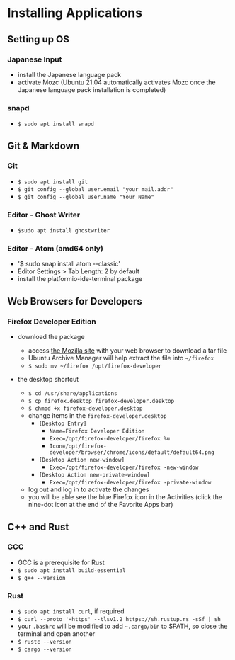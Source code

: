 # Installing Applications

## Setting up OS

### Japanese Input
- install the Japanese language pack
- activate Mozc (Ubuntu 21.04 automatically activates Mozc once the Japanese language pack installation is completed)

### snapd
- `$ sudo apt install snapd`

## Git & Markdown

### Git
- `$ sudo apt install git`
- `$ git config --global user.email "your mail.addr"`
- `$ git config --global user.name "Your Name"`

### Editor - Ghost Writer
- `$sudo apt install ghostwriter`

### Editor - Atom (amd64 only)

- '$ sudo snap install atom --classic'
- Editor Settings > Tab Length: 2 by default
- install the platformio-ide-terminal package

## Web Browsers for Developers

### Firefox Developer Edition
- download the package

  - access [the Mozilla site](`https://www.mozilla.org/en-US/firefox/developer/`) with your web browser to download a tar file
  - Ubuntu Archive Manager will help extract the file into `~/firefox`
  - `$ sudo mv ~/firefox /opt/firefox-developer`

- the desktop shortcut

  - `$ cd /usr/share/applications`
  - `$ cp firefox.desktop firefox-developer.desktop`
  - `$ chmod +x firefox-developer.desktop`
  - change items in the `firefox-developer.desktop`
    - `[Desktop Entry]`
      - `Name=Firefox Developer Edition`
      - `Exec=/opt/firefox-developer/firefox %u`
      - `Icon=/opt/firefox-developer/browser/chrome/icons/default/default64.png`
    - `[Desktop Action new-window]`
      - `Exec=/opt/firefox-developer/firefox -new-window`
    - `[Desktop Action new-private-window]`
      - `Exec=/opt/firefox-developer/firefox -private-window`
  - log out and log in to activate the changes
  - you will be able see the blue Firefox icon in the Activities (click the nine-dot icon at the end of the Favorite Apps bar)

## C++ and Rust

### GCC
- GCC is a prerequisite for Rust
- `$ sudo apt install build-essential`
- `$ g++ --version`

### Rust
- `$ sudo apt install curl`, if required
- `$ curl --proto '=https' --tlsv1.2 https://sh.rustup.rs -sSf | sh`
- your `.bashrc` will be modified to add `~.cargo/bin` to $PATH, so close the terminal and open another
- `$ rustc --version`
- `$ cargo --version`


